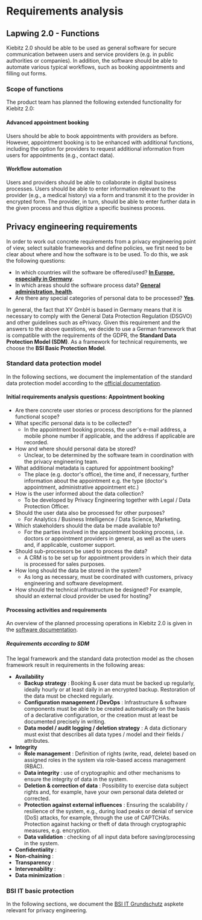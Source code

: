 # Requirements analysis

## Lapwing 2.0 - Functions

Kiebitz 2.0 should be able to be used as general software for secure communication between users and service providers (e.g. in public authorities or companies).
In addition, the software should be able to automate various typical workflows, such as booking appointments and filling out forms.

### Scope of functions

The product team has planned the following extended functionality for Kiebitz 2.0:

#### Advanced appointment booking

Users should be able to book appointments with providers as before. However, appointment booking is to be enhanced with additional functions, including the option for providers to request additional information from users for appointments (e.g., contact data).

#### Workflow automation

Users and providers should be able to collaborate in digital business processes. Users should be able to enter information relevant to the provider (e.g., a medical history) via a form and transmit it to the provider in encrypted form. The provider, in turn, should be able to enter further data in the given process and thus digitize a specific business process.

## Privacy engineering requirements

In order to work out concrete requirements from a privacy engineering point of view, select suitable frameworks and define policies, we first need to be clear about where and how the software is to be used. To do this, we ask the following questions:

* In which countries will the software be offered/used? <u>**In Europe, especially in Germany**</u>.
* In which areas should the software process data? <u>**General administration, health**</u>.
* Are there any special categories of personal data to be processed? <u>**Yes**</u>.

In general, the fact that XY GmbH is based in Germany means that it is necessary to comply with the General Data Protection Regulation (DSGVO) and other guidelines such as ePrivacy.
Given this requirement and the answers to the above questions, we decide to use a German framework that is compatible with the requirements of the GDPR, the **Standard Data Protection Model (SDM)**. As a framework for technical requirements, we choose the **BSI Basic Protection Model**.

### Standard data protection model

In the following sections, we document the implementation of the standard data protection model according to the [official documentation](https://www.datenschutz-mv.de/static/DS/Dateien/Datenschutzmodell/SDM-Methode_V3.pdf).

#### Initial requirements analysis questions: Appointment booking

* Are there concrete user stories or process descriptions for the planned functional scope?
* What specific personal data is to be collected?
  * In the appointment booking process, the user's e-mail
address, a mobile phone number if applicable, and the address if applicable are recorded.
* How and where should personal data be stored?
  * Unclear, to be determined by the software team in coordination
with the privacy engineering team.
* What additional metadata is captured for appointment booking?
  * The place (e.g. doctor's office), the time and, if necessary,
further information about the appointment e.g. the type (doctor's appointment, administrative appointment etc.)
* How is the user informed about the data collection?
  * To be developed by Privacy Engineering together with Legal
/ Data Protection Officer.
* Should the user data also be processed for other purposes?
  * For Analytics / Business Intelligence / Data Science,
Marketing.
* Which stakeholders should the data be made available to?
  * For the parties involved in the appointment booking process,
i.e. doctors or appointment providers in general, as well as the users and, if applicable, customer support.
* Should sub-processors be used to process the data?
  * A CRM is to be set up for appointment providers in which
their data is processed for sales purposes.
* How long should the data be stored in the system?
  * As long as necessary, must be coordinated with customers,
privacy engineering and software development.
* How should the technical infrastructure be designed? For example, should an external cloud provider be used for hosting?

#### Processing activities and requirements

An overview of the planned processing operations in Kiebitz 2.0 is given in the [software documentation](https://kiebitz.eu/doku/system/konzept).

##### Requirements according to SDM

The legal framework and the standard data protection model as the chosen framework result in requirements in the following areas:

* **Availability**
  * **Backup strategy** : Booking & user data must be backed
up regularly, ideally hourly or at least daily in an encrypted backup. Restoration of the data must be checked regularly.
  * **Configuration management / DevOps** : Infrastructure
& software components must be able to be created automatically on the basis of a declarative configuration, or the creation must at least be documented precisely in writing.
  * **Data model / audit logging / deletion strategy** : A
data dictionary must exist that describes all data types / model and their fields / attributes.
* **Integrity**
  * **Role management** : Definition of rights (write, read,
delete) based on assigned roles in the system via role-based access management (RBAC).
  * **Data integrity** : use of cryptographic and other mechanisms
to ensure the integrity of data in the system.
  * **Deletion & correction of data** : Possibility to exercise
data subject rights and, for example, have your own personal data deleted or corrected.
  * **Protection against external influences** : Ensuring
the scalability / resilience of the system, e.g., during load peaks or denial of service (DoS) attacks, for example, through the use of CAPTCHAs. Protection against hacking or theft of data through cryptographic measures, e.g. encryption.
  * **Data validation** : checking of all input data before
saving/processing in the system.
* **Confidentiality** :
* **Non-chaining** :
* **Transparency** :
* **Intervenability** :
* **Data minimization** :

### BSI IT basic protection

In the following sections, we document the [BSI IT Grundschutz](https://www.bsi.bund.de/DE/Themen/Unternehmen-und-Organisationen/Standards-und-Zertifizierung/IT-Grundschutz/it-grundschutz_node.html) aspkete relevant for privacy engineering.
